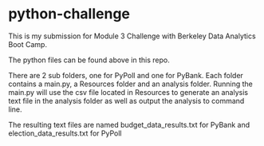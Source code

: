 # python-challenge
This is my submission for Module 3 Challenge with Berkeley Data Analytics Boot Camp.

The python files can be found above in this repo.

There are 2 sub folders, one for PyPoll and one for PyBank. Each folder contains a main.py, a Resources folder and an analysis folder. Running the main.py will use the csv file located in Resources to generate an analysis text file in the analysis folder as well as output the analysis to command line.

The resulting text files are named budget_data_results.txt for PyBank and election_data_results.txt for PyPoll

